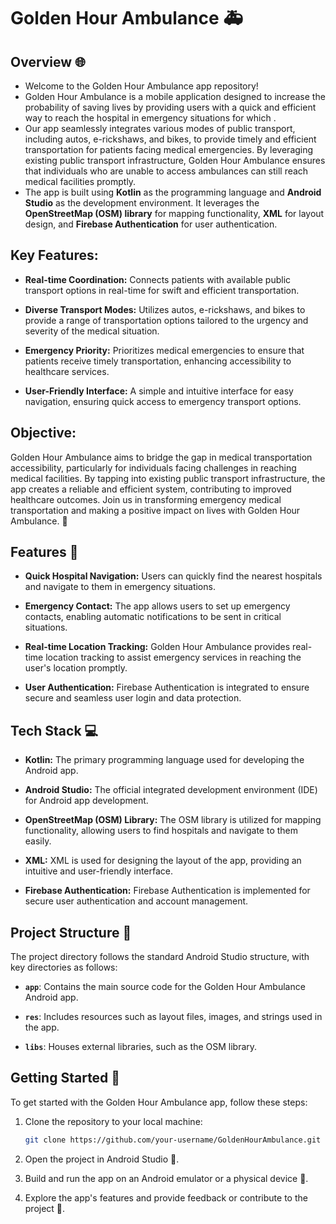 # Golden Hour Ambulance 🚑

## Overview 🌐

- Welcome to the Golden Hour Ambulance app repository!
- Golden Hour Ambulance is a mobile application designed to increase the probability of saving lives by providing users with a quick and efficient way to reach the hospital in emergency situations for which .
- Our app seamlessly integrates various modes of public transport, including autos, e-rickshaws, and bikes, to provide timely and efficient transportation for patients facing medical emergencies. By leveraging existing public transport infrastructure, Golden Hour Ambulance ensures that individuals who are unable to access ambulances can still reach medical facilities promptly.
- The app is built using **Kotlin** as the programming language and **Android Studio** as the development environment. It leverages the **OpenStreetMap (OSM) library** for mapping functionality, **XML** for layout design, and **Firebase Authentication** for user authentication.

## Key Features:

- **Real-time Coordination:** Connects patients with available public transport options in real-time for swift and efficient transportation.

- **Diverse Transport Modes:** Utilizes autos, e-rickshaws, and bikes to provide a range of transportation options tailored to the urgency and severity of the medical situation.

- **Emergency Priority:** Prioritizes medical emergencies to ensure that patients receive timely transportation, enhancing accessibility to healthcare services.

- **User-Friendly Interface:** A simple and intuitive interface for easy navigation, ensuring quick access to emergency transport options.

## Objective:

Golden Hour Ambulance aims to bridge the gap in medical transportation accessibility, particularly for individuals facing challenges in reaching medical facilities. By tapping into existing public transport infrastructure, the app creates a reliable and efficient system, contributing to improved healthcare outcomes. Join us in transforming emergency medical transportation and making a positive impact on lives with Golden Hour Ambulance. 🌟

## Features 🚀

- **Quick Hospital Navigation:** Users can quickly find the nearest hospitals and navigate to them in emergency situations.
  
- **Emergency Contact:** The app allows users to set up emergency contacts, enabling automatic notifications to be sent in critical situations.

- **Real-time Location Tracking:** Golden Hour Ambulance provides real-time location tracking to assist emergency services in reaching the user's location promptly.

- **User Authentication:** Firebase Authentication is integrated to ensure secure and seamless user login and data protection.

## Tech Stack 💻

- **Kotlin:** The primary programming language used for developing the Android app.

- **Android Studio:** The official integrated development environment (IDE) for Android app development.

- **OpenStreetMap (OSM) Library:** The OSM library is utilized for mapping functionality, allowing users to find hospitals and navigate to them easily.

- **XML:** XML is used for designing the layout of the app, providing an intuitive and user-friendly interface.

- **Firebase Authentication:** Firebase Authentication is implemented for secure user authentication and account management.

## Project Structure 📁

The project directory follows the standard Android Studio structure, with key directories as follows:

- **`app`**: Contains the main source code for the Golden Hour Ambulance Android app.
  
- **`res`**: Includes resources such as layout files, images, and strings used in the app.

- **`libs`**: Houses external libraries, such as the OSM library.

## Getting Started 🏁

To get started with the Golden Hour Ambulance app, follow these steps:

1. Clone the repository to your local machine:

   ```bash
   git clone https://github.com/your-username/GoldenHourAmbulance.git

2. Open the project in Android Studio 🚀.

3. Build and run the app on an Android emulator or a physical device 📲.

4. Explore the app's features and provide feedback or contribute to the project 💬.
